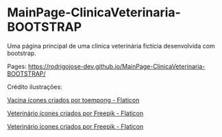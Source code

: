 # MainPage-ClinicaVeterinaria-BOOTSTRAP
Uma página principal de uma clínica veterinária fictícia desenvolvida com bootstrap.

Pages: https://rodrigojose-dev.github.io/MainPage-ClinicaVeterinaria-BOOTSTRAP/

Crédito ilustrações:

<a href="https://www.flaticon.com/br/icones-gratis/vacina" title="vacina ícones">Vacina ícones criados por toempong - Flaticon</a>

<a href="https://www.flaticon.com/br/icones-gratis/veterinario" title="veterinário ícones">Veterinário ícones criados por Freepik - Flaticon</a>

<a href="https://www.flaticon.com/br/icones-gratis/veterinario" title="veterinário ícones">Veterinário ícones criados por Freepik - Flaticon</a>
